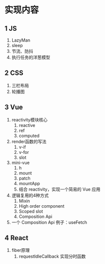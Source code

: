 # 实现内容
## 1 JS
1. LazyMan
2. sleep
3. 节流、防抖
4. 执行任务的洋葱模型
## 2 CSS
1. 三栏布局
2. 轮播图
## 3 Vue
1. reactivity模块核心
   1. reactive
   2. ref
   3. computed
2. render函数的写法
   1. v-if
   2. v-for
   3. slot
3. mini-vue
   1. h
   2. mount
   3. patch
   4. mountApp
   5. 结合 reactivity，实现一个简易的 Vue 应用
4. 逻辑复用的4种方式
   1. Mixin
   2. High order component
   3. Scoped slot
   4. Composition Api
5. 一个 Composition Api 例子：useFetch
## 4 React
1. fiber原理
   1. requestIdleCallback 实现分时函数

